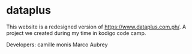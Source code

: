 # dataplus

This website is a redesigned version of https://www.dataplus.com.ph/.
A project we created during my time in kodigo code camp.

Developers:
camille monis
Marco 
Aubrey
